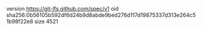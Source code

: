 version https://git-lfs.github.com/spec/v1
oid sha256:0b56105b592df6d24b9d8abde9bed276d117d19875337d313e264c51b98f22e8
size 4521
